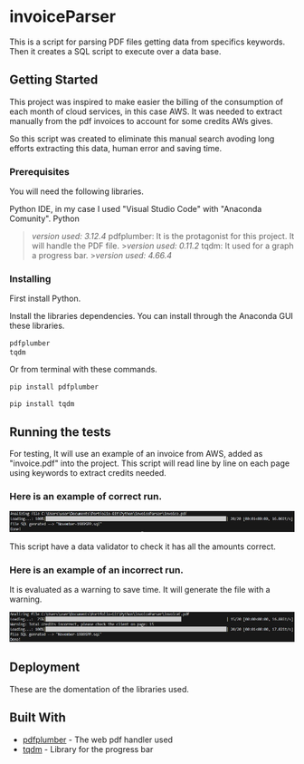 # invoiceParser
This is a script for parsing PDF files getting data from specifics keywords.
Then it creates a SQL script to execute over a data base.


## Getting Started

This project was inspired to make easier the billing of the consumption of each month of cloud services, in this case AWS. 
It was needed to extract manually from the pdf invoices to account for some credits AWs gives.

So this script was created to eliminate this manual search avoding long efforts extracting this data, human error and saving time.

### Prerequisites

You will need the following libraries.


Python IDE, in my case I used "Visual Studio Code" with "Anaconda Comunity".
Python
>*version used: 3.12.4*
pdfplumber: It is the protagonist for this project. It will handle the PDF file.
    >*version used: 0.11.2*
tqdm: It used for a graph a progress bar.
    >*version used: 4.66.4*

### Installing

First install Python.

Install the libraries dependencies. You can install through the Anaconda GUI these libraries.

```
pdfplumber
tqdm
```

Or from terminal with these commands.

```
pip install pdfplumber
```
```
pip install tqdm
```

## Running the tests

For testing, It will use an example of an invoice from AWS, added as "invoice.pdf" into the project. This script will read line by line on each page using keywords to extract credits needed.

### Here is an example of correct run.

![Correct example](https://github.com/KoolRick/invoiceParser/blob/main/readmeFiles/correctRun.jpg?raw=true)

This script have a data validator to check it has all the amounts correct.

### Here is an example of an incorrect run.

It is evaluated as a warning to save time. It will generate the file with a warning.

![Warning example](https://github.com/KoolRick/invoiceParser/blob/main/readmeFiles/warningRun.jpg?raw=true)

## Deployment

These are the domentation of the libraries used.

## Built With

* [pdfplumber](https://pypi.org/project/pdfplumber/) - The web pdf handler used
* [tqdm](https://tqdm.github.io/) - Library for the progress bar